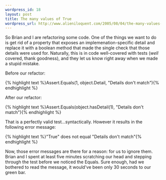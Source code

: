 ```yaml
--- 
wordpress_id: 18
layout: post
title: The many values of True
wordpress_url: http://www.alieniloquent.com/2005/08/04/the-many-values-of-true/
---
```

So Brian and I are refactoring some code.  One of the things we want to do is get rid of a property that exposes an implemenation-specific detail and replace it with a boolean method that made the single check that those details were used for.  Naturally, this is in code well-covered with tests (<em>well</em> covered, thank goodness), and they let us know right away when we made a stupid mistake.

Before our refactor:

{% highlight text %}Assert.Equals(1, object.Detail, &quot;Details don't match&quot;){% endhighlight %}

After our refactor: 

{% highlight text %}Assert.Equals(object.hasDetail(1), &quot;Details don't match&quot;){% endhighlight %}

That is a perfectly valid test...syntactically.  However it results in the following error message:

{% highlight text %}&quot;True&quot; does not equal &quot;Details don't match&quot;{% endhighlight %}

Now, those error messages are there for a reason: for us to ignore them.  Brian and I spent at least five minutes scratching our head and stepping through the test before we noticed the Equals.  Sure enough, had we bothered to read the message, it would've been only 30 seconds to our green bar.

